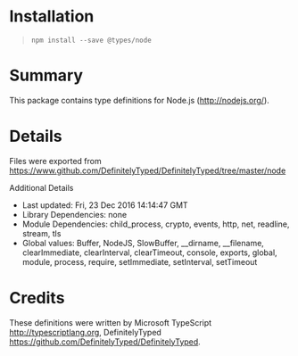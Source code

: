 # Installation
> `npm install --save @types/node`

# Summary
This package contains type definitions for Node.js (http://nodejs.org/).

# Details
Files were exported from https://www.github.com/DefinitelyTyped/DefinitelyTyped/tree/master/node

Additional Details
 * Last updated: Fri, 23 Dec 2016 14:14:47 GMT
 * Library Dependencies: none
 * Module Dependencies: child_process, crypto, events, http, net, readline, stream, tls
 * Global values: Buffer, NodeJS, SlowBuffer, __dirname, __filename, clearImmediate, clearInterval, clearTimeout, console, exports, global, module, process, require, setImmediate, setInterval, setTimeout

# Credits
These definitions were written by Microsoft TypeScript <http://typescriptlang.org>, DefinitelyTyped <https://github.com/DefinitelyTyped/DefinitelyTyped>.
